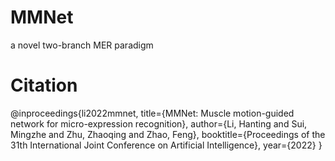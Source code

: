 # MMNet
a novel two-branch MER paradigm
# Citation
@inproceedings{li2022mmnet,
  title={MMNet: Muscle motion-guided network for micro-expression recognition},
  author={Li, Hanting and Sui, Mingzhe and Zhu, Zhaoqing and Zhao, Feng},
  booktitle={Proceedings of the 31th International Joint Conference on Artificial Intelligence},
  year={2022}
}
